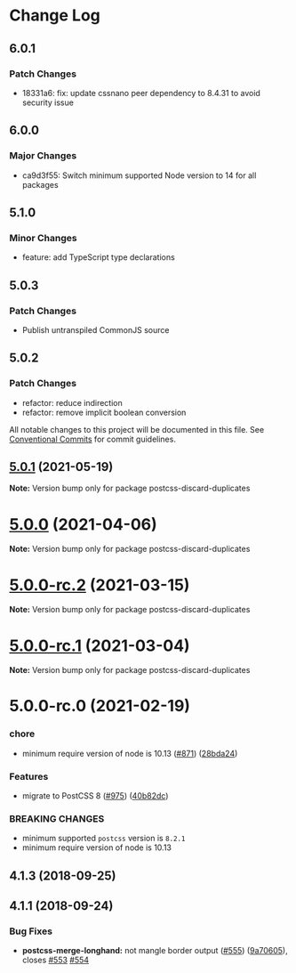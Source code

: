 # Change Log

## 6.0.1

### Patch Changes

- 18331a6: fix: update cssnano peer dependency to 8.4.31 to avoid security issue

## 6.0.0

### Major Changes

- ca9d3f55: Switch minimum supported Node version to 14 for all packages

## 5.1.0

### Minor Changes

- feature: add TypeScript type declarations

## 5.0.3

### Patch Changes

- Publish untranspiled CommonJS source

## 5.0.2

### Patch Changes

- refactor: reduce indirection
- refactor: remove implicit boolean conversion

All notable changes to this project will be documented in this file.
See [Conventional Commits](https://conventionalcommits.org) for commit guidelines.

## [5.0.1](https://github.com/cssnano/cssnano/compare/postcss-discard-duplicates@5.0.0...postcss-discard-duplicates@5.0.1) (2021-05-19)

**Note:** Version bump only for package postcss-discard-duplicates

# [5.0.0](https://github.com/cssnano/cssnano/compare/postcss-discard-duplicates@5.0.0-rc.2...postcss-discard-duplicates@5.0.0) (2021-04-06)

**Note:** Version bump only for package postcss-discard-duplicates

# [5.0.0-rc.2](https://github.com/cssnano/cssnano/compare/postcss-discard-duplicates@5.0.0-rc.1...postcss-discard-duplicates@5.0.0-rc.2) (2021-03-15)

**Note:** Version bump only for package postcss-discard-duplicates

# [5.0.0-rc.1](https://github.com/cssnano/cssnano/compare/postcss-discard-duplicates@5.0.0-rc.0...postcss-discard-duplicates@5.0.0-rc.1) (2021-03-04)

**Note:** Version bump only for package postcss-discard-duplicates

# 5.0.0-rc.0 (2021-02-19)

### chore

- minimum require version of node is 10.13 ([#871](https://github.com/cssnano/cssnano/issues/871)) ([28bda24](https://github.com/cssnano/cssnano/commit/28bda243e32ce3ba89b3c358a5f78727b3732f11))

### Features

- migrate to PostCSS 8 ([#975](https://github.com/cssnano/cssnano/issues/975)) ([40b82dc](https://github.com/cssnano/cssnano/commit/40b82dca7f53ac02cd4fe62846dec79b898ccb49))

### BREAKING CHANGES

- minimum supported `postcss` version is `8.2.1`
- minimum require version of node is 10.13

## 4.1.3 (2018-09-25)

## 4.1.1 (2018-09-24)

### Bug Fixes

- **postcss-merge-longhand:** not mangle border output ([#555](https://github.com/cssnano/cssnano/issues/555)) ([9a70605](https://github.com/cssnano/cssnano/commit/9a706050b621e7795a9bf74eb7110b5c81804ffe)), closes [#553](https://github.com/cssnano/cssnano/issues/553) [#554](https://github.com/cssnano/cssnano/issues/554)
